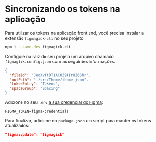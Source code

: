 # Sincronizando os tokens na aplicação

Para utilizar os tokens na aplicação front end, você precisa instalar a extensão `figmagick-cli` no seu projeto

```sh
npm i --save-dev figmagick-cli
```

Configure na raiz do seu projeto um arquivo chamado `figmagick.config.json` com as seguintes informações:

```json
{
  "fileId": "JeoXvTtDT1AC0Z94IrHI6Shr",
  "outPath": "./src/Theme/theme.json",
  "tokenEntry": "Tokens",
  "spaceGroup": "Spacing"
}
```

Adicione no seu `.env` [a sua credencial do Figma](https://www.figma.com/developers/docs#auth):

```
FIGMA_TOKEN=figma-credentials
```

Para finalizar, adicione no `package.json` um script para manter os tokens atualizados:

```json
"figma:update": "figmagick"
```
